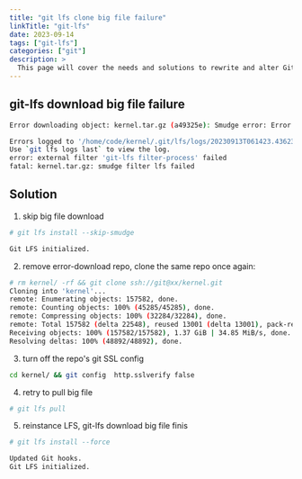 ```yaml
---
title: "git lfs clone big file failure"
linkTitle: "git-lfs"
date: 2023-09-14
tags: ["git-lfs"]
categories: ["git"]
description: >
  This page will cover the needs and solutions to rewrite and alter Git history.
---
```


## git-lfs download big file failure
```bash
Error downloading object: kernel.tar.gz (a49325e): Smudge error: Error downloading kernel.tar.gz (a49325e421068d58a3be21fa7bda9d81f9a5c2747ab51d9df55df38233b02ca9): batch response: Post "xxx": Gateway Time-out

Errors logged to '/home/code/kernel/.git/lfs/logs/20230913T061423.436234732.log'.
Use `git lfs logs last` to view the log.
error: external filter 'git-lfs filter-process' failed
fatal: kernel.tar.gz: smudge filter lfs failed
```

## Solution
1. skip big file download
```bash
# git lfs install --skip-smudge

Git LFS initialized.
```

2. remove error-download repo, clone the same repo once again:
```bash
# rm kernel/ -rf && git clone ssh://git@xx/kernel.git
Cloning into 'kernel'...
remote: Enumerating objects: 157582, done.
remote: Counting objects: 100% (45285/45285), done.
remote: Compressing objects: 100% (32284/32284), done.
remote: Total 157582 (delta 22548), reused 13001 (delta 13001), pack-reused 112297
Receiving objects: 100% (157582/157582), 1.37 GiB | 34.85 MiB/s, done.
Resolving deltas: 100% (48892/48892), done.
```

3. turn off the repo's git SSL config
```bash
cd kernel/ && git config  http.sslverify false
```

4. retry to pull big file
```bash
# git lfs pull
```

5. reinstance LFS, git-lfs download big file finis
```bash
# git lfs install --force

Updated Git hooks.
Git LFS initialized.
```
